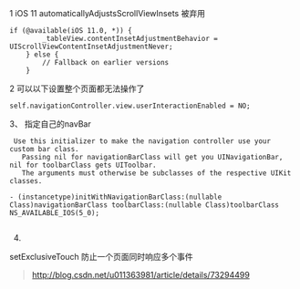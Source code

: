 

1 iOS 11 automaticallyAdjustsScrollViewInsets 被弃用

```
if (@available(iOS 11.0, *)) {
        _tableView.contentInsetAdjustmentBehavior = UIScrollViewContentInsetAdjustmentNever;
    } else {
        // Fallback on earlier versions
    }

```

2  可以以下设置整个页面都无法操作了
```
self.navigationController.view.userInteractionEnabled = NO;
```

3、 指定自己的navBar

```
 Use this initializer to make the navigation controller use your custom bar class. 
   Passing nil for navigationBarClass will get you UINavigationBar, nil for toolbarClass gets UIToolbar.
   The arguments must otherwise be subclasses of the respective UIKit classes.
 
- (instancetype)initWithNavigationBarClass:(nullable Class)navigationBarClass toolbarClass:(nullable Class)toolbarClass NS_AVAILABLE_IOS(5_0);


```
4.
 setExclusiveTouch 防止一个页面同时响应多个事件
> http://blog.csdn.net/u011363981/article/details/73294499